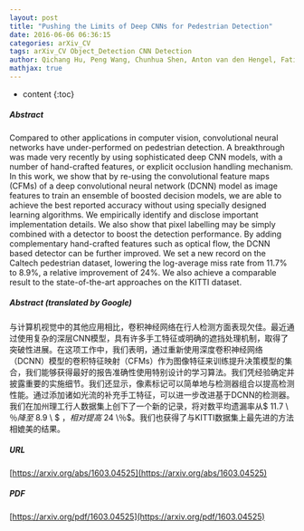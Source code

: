 ```yaml
---
layout: post
title: "Pushing the Limits of Deep CNNs for Pedestrian Detection"
date: 2016-06-06 06:36:15
categories: arXiv_CV
tags: arXiv_CV Object_Detection CNN Detection
author: Qichang Hu, Peng Wang, Chunhua Shen, Anton van den Hengel, Fatih Porikli
mathjax: true
---
```


* content
{:toc}

##### Abstract
Compared to other applications in computer vision, convolutional neural networks have under-performed on pedestrian detection. A breakthrough was made very recently by using sophisticated deep CNN models, with a number of hand-crafted features, or explicit occlusion handling mechanism. In this work, we show that by re-using the convolutional feature maps (CFMs) of a deep convolutional neural network (DCNN) model as image features to train an ensemble of boosted decision models, we are able to achieve the best reported accuracy without using specially designed learning algorithms. We empirically identify and disclose important implementation details. We also show that pixel labelling may be simply combined with a detector to boost the detection performance. By adding complementary hand-crafted features such as optical flow, the DCNN based detector can be further improved. We set a new record on the Caltech pedestrian dataset, lowering the log-average miss rate from $11.7\%$ to $8.9\%$, a relative improvement of $24\%$. We also achieve a comparable result to the state-of-the-art approaches on the KITTI dataset.

##### Abstract (translated by Google)
与计算机视觉中的其他应用相比，卷积神经网络在行人检测方面表现欠佳。最近通过使用复杂的深层CNN模型，具有许多手工特征或明确的遮挡处理机制，取得了突破性进展。在这项工作中，我们表明，通过重新使用深度卷积神经网络（DCNN）模型的卷积特征映射（CFMs）作为图像特征来训练提升决策模型的集合，我们能够获得最好的报告准确性使用特别设计的学习算法。我们凭经验确定并披露重要的实施细节。我们还显示，像素标记可以简单地与检测器组合以提高检测性能。通过添加诸如光流的补充手工特征，可以进一步改进基于DCNN的检测器。我们在加州理工行人数据集上创下了一个新的记录，将对数平均遗漏率从$ 11.7 \％$降至$ 8.9 \ $ $，相对提高$ 24 \％$。我们也获得了与KITTI数据集上最先进的方法相媲美的结果。

##### URL
[https://arxiv.org/abs/1603.04525](https://arxiv.org/abs/1603.04525)

##### PDF
[https://arxiv.org/pdf/1603.04525](https://arxiv.org/pdf/1603.04525)

